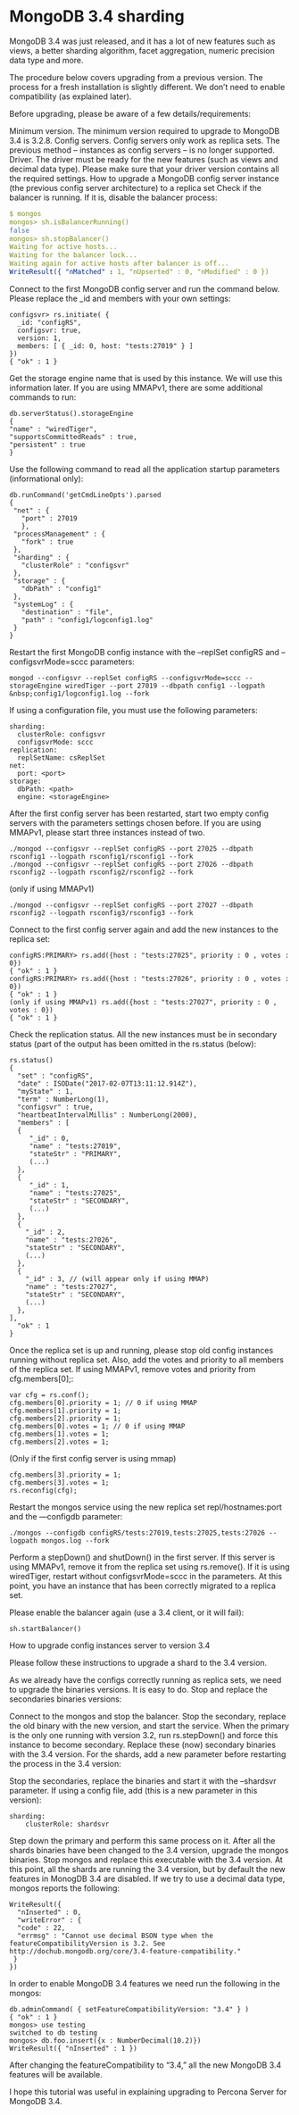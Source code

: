 # MongoDB 3.4  sharding
MongoDB 3.4 was just released, and it has a lot of new features such as views, a better sharding algorithm, facet aggregation, numeric precision data type and more.

The procedure below covers upgrading from a previous version. The process for a fresh installation is slightly different. We don’t need to enable compatibility (as explained later).

Before upgrading, please be aware of a few details/requirements:

Minimum version. The minimum version required to upgrade to MongoDB 3.4 is 3.2.8.
Config servers. Config servers only work as replica sets. The previous method – instances as config servers – is no longer supported.
Driver. The driver must be ready for the new features (such as views and decimal data type). Please make sure that your driver version contains all the required settings.
How to upgrade a MongoDB config server instance (the previous config server architecture) to a replica set
Check if the balancer is running. If it is, disable the balancer process:
~~~yml
$ mongos
mongos> sh.isBalancerRunning()
false
mongos> sh.stopBalancer()
Waiting for active hosts...
Waiting for the balancer lock...
Waiting again for active hosts after balancer is off...
WriteResult({ "nMatched" : 1, "nUpserted" : 0, "nModified" : 0 })

~~~

Connect to the first MongoDB config server and run the command below. Please replace the _id and members with your own settings:

```
configsvr> rs.initiate( {
  _id: "configRS",
  configsvr: true,
  version: 1,
  members: [ { _id: 0, host: "tests:27019" } ]
})
{ "ok" : 1 }
```


Get the storage engine name that is used by this instance. We will use this information later. If you are using MMAPv1, there are some additional commands to run:

```
db.serverStatus().storageEngine
{
"name" : "wiredTiger",
"supportsCommittedReads" : true,
"persistent" : true
}
```

Use the following command to read all the application startup parameters (informational only):

```
db.runCommand('getCmdLineOpts').parsed
{
 "net" : {
   "port" : 27019
   },
 "processManagement" : {
   "fork" : true
 },
 "sharding" : {
   "clusterRole" : "configsvr"
 },
 "storage" : {
   "dbPath" : "config1"
 },
 "systemLog" : {
   "destination" : "file",
   "path" : "config1/logconfig1.log"
 }
}
```

Restart the first MongoDB config instance with the –replSet configRS and  –configsvrMode=sccc parameters:

```
mongod --configsvr --replSet configRS --configsvrMode=sccc --storageEngine wiredTiger --port 27019 --dbpath config1 --logpath &nbsp;config1/logconfig1.log --fork
```
If using a configuration file, you must use the following parameters:

```
sharding:
  clusterRole: configsvr
  configsvrMode: sccc
replication:
  replSetName: csReplSet
net:
  port: <port>
storage:
  dbPath: <path>
  engine: <storageEngine>
```

After the first config server has been restarted, start two empty config servers with the parameters settings chosen before. If you are using MMAPv1, please start three instances instead of two.

```
./mongod --configsvr --replSet configRS --port 27025 --dbpath rsconfig1 --logpath rsconfig1/rsconfig1 --fork
./mongod --configsvr --replSet configRS --port 27026 --dbpath rsconfig2 --logpath rsconfig2/rsconfig2 --fork
```

(only if using MMAPv1) 
```
./mongod --configsvr --replSet configRS --port 27027 --dbpath rsconfig2 --logpath rsconfig3/rsconfig3 --fork
```
Connect to the first config server again and add the new instances to the replica set:

```
configRS:PRIMARY> rs.add({host : "tests:27025", priority : 0 , votes : 0})
{ "ok" : 1 }
configRS:PRIMARY> rs.add({host : "tests:27026", priority : 0 , votes : 0})
{ "ok" : 1 }
(only if using MMAPv1) rs.add({host : "tests:27027", priority : 0 , votes : 0})
{ "ok" : 1 }
```
Check the replication status. All the new instances must be in secondary status (part of the output has been omitted in the rs.status (below):

```
rs.status()
{
  "set" : "configRS",
  "date" : ISODate("2017-02-07T13:11:12.914Z"),
  "myState" : 1,
  "term" : NumberLong(1),
  "configsvr" : true,
  "heartbeatIntervalMillis" : NumberLong(2000),
  "members" : [ 
  {
     "_id" : 0,
     "name" : "tests:27019",
     "stateStr" : "PRIMARY",
     (...)
  },
  {
     "_id" : 1,
     "name" : "tests:27025",
     "stateStr" : "SECONDARY",
     (...)
  },
  {
    "_id" : 2,
    "name" : "tests:27026",
    "stateStr" : "SECONDARY",
    (...)
  },
  {
    "_id" : 3, // (will appear only if using MMAP)
    "name" : "tests:27027",
    "stateStr" : "SECONDARY",
    (...)
  },
],
  "ok" : 1
}
```

Once the replica set is up and running, please stop old config instances running without replica set. Also, add the votes and priority to all members of the replica set. If using MMAPv1, remove votes and priority from cfg.members[0];:

```
var cfg = rs.conf();
cfg.members[0].priority = 1; // 0 if using MMAP
cfg.members[1].priority = 1;
cfg.members[2].priority = 1;
cfg.members[0].votes = 1; // 0 if using MMAP
cfg.members[1].votes = 1;
cfg.members[2].votes = 1;
```

(Only if the first config server is using mmap)

```
cfg.members[3].priority = 1;
cfg.members[3].votes = 1;
rs.reconfig(cfg);
```

Restart the mongos service using the new replica set repl/hostnames:port and the —configdb parameter:

```
./mongos --configdb configRS/tests:27019,tests:27025,tests:27026 --logpath mongos.log --fork
```
Perform a stepDown() and shutDown() in the first server. If this server is using MMAPv1, remove it from the replica set using rs.remove(). If it is using wiredTiger, restart without configsvrMode=sccc in the parameters.
At this point, you have an instance that has been correctly migrated to a replica set.

Please enable the balancer again (use a 3.4 client, or it will fail):
```
sh.startBalancer()
```
How to upgrade config instances server to version 3.4

Please follow these instructions to upgrade a shard to the 3.4 version.

As we already have the configs correctly running as replica sets, we need to upgrade the binaries versions. It is easy to do. Stop and replace the secondaries binaries versions:

Connect to the mongos and stop the balancer.
Stop the secondary, replace the old binary with the new version, and start the service.
When the primary is the only one running with version 3.2, run rs.stepDown()  and force this instance to become secondary.
Replace these (now) secondary binaries with the 3.4 version.
For the shards, add a new parameter before restarting the process in the 3.4 version:

Stop the secondaries, replace the binaries and start it with the –shardsvr parameter.
If using a config file, add (this is a new parameter in this version):

```
sharding:
    clusterRole: shardsvr
```
Step down the primary and perform this same process on it.
After all the shards binaries have been changed to the 3.4 version, upgrade the mongos binaries.
Stop mongos and replace this executable with the 3.4 version.
At this point, all the shards are running the 3.4 version, but by default the new features in MonogDB 3.4 are disabled. If we try to use a decimal data type, mongos reports the following:

```
WriteResult({
  "nInserted" : 0,
  "writeError" : {
  "code" : 22,
  "errmsg" : "Cannot use decimal BSON type when the featureCompatibilityVersion is 3.2. See http://dochub.mongodb.org/core/3.4-feature-compatibility."
 }
})

```
In order to enable MongoDB 3.4 features we need run the following in the mongos:

```
db.adminCommand( { setFeatureCompatibilityVersion: "3.4" } )
{ "ok" : 1 }
mongos> use testing
switched to db testing
mongos> db.foo.insert({x : NumberDecimal(10.2)})
WriteResult({ "nInserted" : 1 })
```

After changing the featureCompatibility to “3.4,”  all the new MongoDB 3.4 features will be available.

I hope this tutorial was useful in explaining upgrading to Percona Server for MongoDB 3.4.


